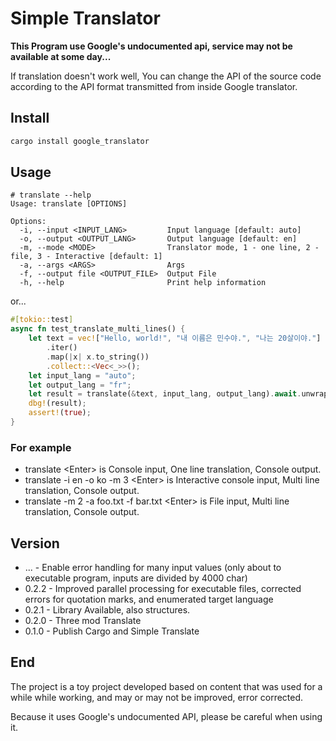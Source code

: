 # Simple Translator

**This Program use Google's undocumented api, service may not be available at some day...**

If translation doesn't work well, You can change the API of the source code according to the API format transmitted from inside Google translator.

## Install

```sh
cargo install google_translator
```

## Usage

```text
# translate --help
Usage: translate [OPTIONS]

Options:
  -i, --input <INPUT_LANG>         Input language [default: auto]
  -o, --output <OUTPUT_LANG>       Output language [default: en]
  -m, --mode <MODE>                Translator mode, 1 - one line, 2 - file, 3 - Interactive [default: 1]
  -a, --args <ARGS>                Args
  -f, --output file <OUTPUT_FILE>  Output File
  -h, --help                       Print help information
```

or...

```rust
#[tokio::test]
async fn test_translate_multi_lines() {
    let text = vec!["Hello, world!", "내 이름은 민수야.", "나는 20살이야."]
        .iter()
        .map(|x| x.to_string())
        .collect::<Vec<_>>();
    let input_lang = "auto";
    let output_lang = "fr";
    let result = translate(&text, input_lang, output_lang).await.unwrap();
    dbg!(result);
    assert!(true);
}
```

### For example

- translate \<Enter> is Console input, One line translation, Console output.
- translate -i en -o ko -m 3 \<Enter> is Interactive console input, Multi line translation, Console output.
- translate -m 2 -a foo.txt -f bar.txt \<Enter> is File input, Multi line translation, Console output.

## Version

- ... - Enable error handling for many input values (only about to executable program, inputs are divided by 4000 char)
- 0.2.2 - Improved parallel processing for executable files, corrected errors for quotation marks, and enumerated target language
- 0.2.1 - Library Available, also structures.
- 0.2.0 - Three mod Translate
- 0.1.0 - Publish Cargo and Simple Translate

## End

The project is a toy project developed based on content that was used for a while while working, and may or may not be improved, error corrected.

Because it uses Google's undocumented API, please be careful when using it.

